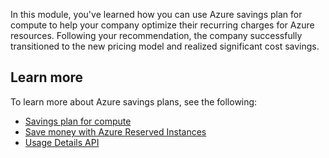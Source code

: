 In this module, you've learned how you can use Azure savings plan for compute to help your company optimize their recurring charges for Azure resources. Following your recommendation, the company successfully transitioned to the new pricing model and realized significant cost savings.

## Learn more

To learn more about Azure savings plans, see the following:

- [Savings plan for compute](/azure/cost-management-billing/savings-plan/savings-plan-compute-overview)
- [Save money with Azure Reserved Instances](/training/modules/save-money-with-azure-reserved-instances/)
- [Usage Details API](/rest/api/consumption/usagedetails/list)
